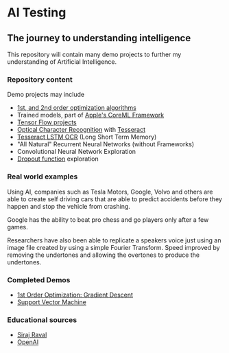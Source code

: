 # AI Testing

## The journey to understanding intelligence

This repository will contain many demo projects to further my understanding of Artificial Intelligence.

### Repository content

Demo projects may include

* [1st, and 2nd order optimization algorithms](https://web.stanford.edu/class/msande311/lecture13.pdf)
* Trained models, part of [Apple's CoreML Framework](https://developer.apple.com/documentation/coreml)
* [Tensor Flow projects](https://www.tensorflow.org/get_started/mnist/beginners)
* [Optical Character Recognition](https://en.wikipedia.org/wiki/Optical_character_recognition) with [Tesseract](https://github.com/tesseract-ocr/)
* [Tesseract LSTM OCR](https://github.com/tesseract-ocr/tesseract/wiki/4.0-with-LSTM) (Long Short Term Memory)
* "All Natural" Recurrent Neural Networks (without Frameworks)
* Convolutional Neural Network Exploration
* [Dropout function](https://en.wikipedia.org/wiki/Dropout_(neural_networks)) exploration


### Real world examples

Using AI, companies such as Tesla Motors, Google, Volvo and others are able to create self driving cars that are able to predict accidents before they happen and stop the vehicle from crashing.

Google has the ability to beat pro chess and go players only after a few games.

Researchers have also been able to replicate a speakers voice just using an image file created by using a simple Fourier Transform. Speed improved by removing the undertones and allowing the overtones to produce the undertones.

### Completed Demos
* [1st Order Optimization: Gradient Descent](https://github.com/prmelehan/AITesting/tree/master/Optimization/First%20Order/Gradient%20Descent)
* [Support Vector Machine](https://github.com/prmelehan/AITesting/tree/master/Support%20Vector%20Machine/)

### Educational sources

* [Siraj Raval](https://github.com/llSourcell)
* [OpenAI](https://openai.com)


